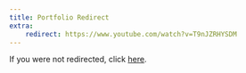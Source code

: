 ```yaml
---
title: Portfolio Redirect
extra:
    redirect: https://www.youtube.com/watch?v=T9nJZRHYSDM
---
```


If you were not redirected, click [here](https://www.youtube.com/watch?v=75P2qOTgfHw).
